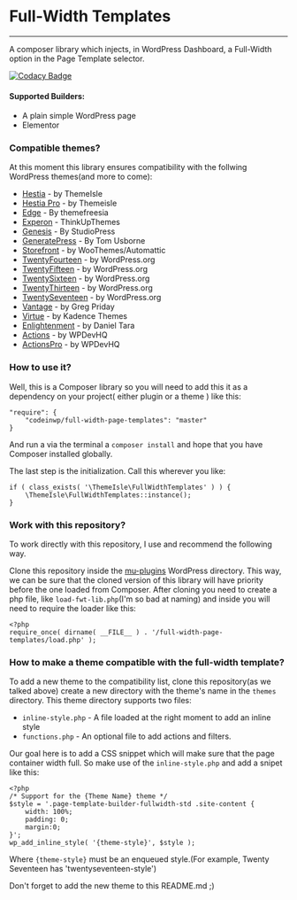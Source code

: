 # Full-Width Templates
-------------
A composer library which injects, in WordPress Dashboard, a Full-Width option in the Page Template selector.

[![Codacy Badge](https://api.codacy.com/project/badge/Grade/ff19f3a4a9724f5c97f88d64fbbc1493)](https://www.codacy.com/app/andrei.lupu/full-width-page-templates?utm_source=github.com&amp;utm_medium=referral&amp;utm_content=Codeinwp/full-width-page-templates&amp;utm_campaign=Badge_Grade)

#### Supported Builders:
* A plain simple WordPress page
* Elementor

### Compatible themes?
At this moment this library ensures compatibility with the follwing WordPress themes(and more to come):
* [Hestia](https://wordpress.org/themes/hestia/) - by ThemeIsle
* [Hestia Pro](https://themeisle.com/themes/hestia-pro/) - by Themeisle
* [Edge](https://wordpress.org/themes/edge/) - By themefreesia  
* [Experon](https://wordpress.org/themes/experon/) - ThinkUpThemes  
* [Genesis](http://my.studiopress.com/themes/genesis/) - By StudioPress  
* [GeneratePress](https://wordpress.org/themes/generatepress/) - By Tom Usborne   
* [Storefront](https://wordpress.org/themes/storefront/) - by WooThemes/Automattic  
* [TwentyFourteen](https://wordpress.org/themes/twentyfourteen/) - by WordPress.org  
* [TwentyFifteen](https://wordpress.org/themes/twentyfifteen/) - by WordPress.org  
* [TwentySixteen](https://wordpress.org/themes/twentysixteen/) - by WordPress.org  
* [TwentyThirteen](https://wordpress.org/themes/twentythirteen/) - by WordPress.org  
* [TwentySeventeen](https://wordpress.org/themes/twentyseventeen/) - by WordPress.org   
* [Vantage](https://wordpress.org/themes/vantage/) - by Greg Priday  
* [Virtue](https://wordpress.org/themes/virtue/) - by Kadence Themes   
* [Enlightenment](https://wordpress.org/themes/enlightenment/) - by Daniel Tara
* [Actions](https://wordpress.org/themes/actions/) - by WPDevHQ
* [ActionsPro](https://wpdevhq.com/themes/actions-pro/) - by WPDevHQ

### How to use it?
Well, this is a Composer library so you will need to add this it as a dependency on your project( either plugin or a theme ) like this:
```
"require": {
    "codeinwp/full-width-page-templates": "master"
}
```
And run a via the terminal a `composer install` and hope that you have Composer installed globally.

The last step is the initialization. Call this wherever you like:
```
if ( class_exists( '\ThemeIsle\FullWidthTemplates' ) ) {
    \ThemeIsle\FullWidthTemplates::instance();
}
```

### Work with this repository?
To work directly with this repository, I use and recommend the following way.

Clone this repository inside the [mu-plugins](https://codex.wordpress.org/Must_Use_Plugins) WordPress directory. This way, we can be sure that the cloned version of this 
library will have priority before the one loaded from Composer.
After cloning you need to create a php file, like `load-fwt-lib.php`(I'm so bad at naming) and inside you will need to require the loader like this:
```
<?php
require_once( dirname( __FILE__ ) . '/full-width-page-templates/load.php' );
```

### How to make a theme compatible with the full-width template?

To add a new theme to the compatibility list, clone this repository(as we talked above) create a new directory with the
theme's name in the `themes` directory.
This theme directory supports two files:

* `inline-style.php` - A file loaded at the right moment to add an inline style
* `functions.php` - An optional file to add actions and filters.

Our goal here is to add a CSS snippet which will make sure that the page container width full.
So make use of the `inline-style.php` and add a snipet like this:
```
<?php
/* Support for the {Theme Name} theme */
$style = '.page-template-builder-fullwidth-std .site-content {
    width: 100%;
    padding: 0;
    margin:0;
}';
wp_add_inline_style( '{theme-style}', $style );
```
Where `{theme-style}` must be an enqueued style.(For example, Twenty Seventeen has 'twentyseventeen-style')

Don't forget to add the new theme to this README.md ;)
